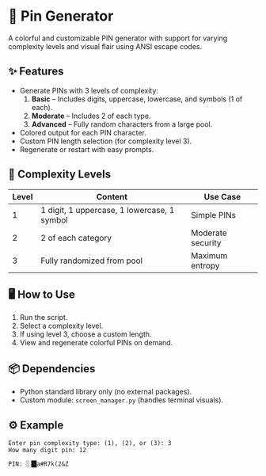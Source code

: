 # 🔐 Pin Generator

A colorful and customizable PIN generator with support for varying complexity levels and visual flair using ANSI escape codes.

## ✨ Features

- Generate PINs with 3 levels of complexity:
  1. **Basic** – Includes digits, uppercase, lowercase, and symbols (1 of each).
  2. **Moderate** – Includes 2 of each type.
  3. **Advanced** – Fully random characters from a large pool.
- Colored output for each PIN character.
- Custom PIN length selection (for complexity level 3).
- Regenerate or restart with easy prompts.

## 🧠 Complexity Levels

| Level | Content                                    | Use Case          |
|-------|--------------------------------------------|-------------------|
| 1     | 1 digit, 1 uppercase, 1 lowercase, 1 symbol | Simple PINs       |
| 2     | 2 of each category                         | Moderate security |
| 3     | Fully randomized from pool                 | Maximum entropy   |

## 🖥️ How to Use

1. Run the script.
2. Select a complexity level.
3. If using level 3, choose a custom length.
4. View and regenerate colorful PINs on demand.

## 📦 Dependencies

- Python standard library only (no external packages).
- Custom module: `screen_manager.py` (handles terminal visuals).

## ⚙️ Example

```text
Enter pin complexity type: (1), (2), or (3): 3  
How many digit pin: 12  

PIN: ░▐█a#R7k(2&Z
